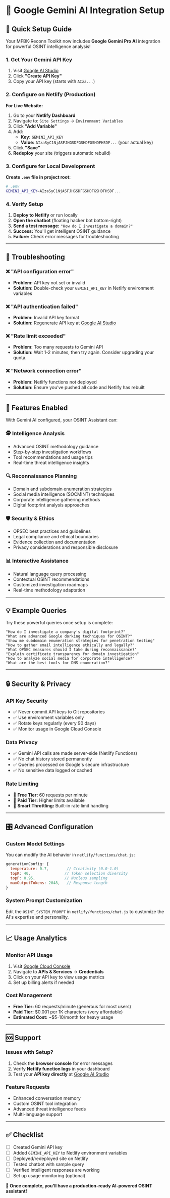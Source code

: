# 🤖 Google Gemini AI Integration Setup

## 🚀 Quick Setup Guide

Your MFBK-Reconn Toolkit now includes **Google Gemini Pro AI** integration for powerful OSINT intelligence analysis!

### 1. **Get Your Gemini API Key**

1. Visit [Google AI Studio](https://makersuite.google.com/app/apikey)
2. Click **"Create API Key"**
3. Copy your API key (starts with `AIza...`)

### 2. **Configure on Netlify (Production)**

**For Live Website:**

1. Go to your **Netlify Dashboard**
2. Navigate to: `Site Settings` → `Environment Variables`
3. Click **"Add Variable"**
4. Add:
   - **Key:** `GEMINI_API_KEY`
   - **Value:** `AIzaSyC1NjASFJHGSDFGSHDFGSHDFHSDF...` (your actual key)
5. Click **"Save"**
6. **Redeploy** your site (triggers automatic rebuild)

### 3. **Configure for Local Development**

**Create `.env` file in project root:**

```bash
# .env
GEMINI_API_KEY=AIzaSyC1NjASFJHGSDFGSHDFGSHDFHSDF...
```

### 4. **Verify Setup**

1. **Deploy to Netlify** or run locally
2. **Open the chatbot** (floating hacker bot bottom-right)
3. **Send a test message:** `"How do I investigate a domain?"`
4. **Success:** You'll get intelligent OSINT guidance
5. **Failure:** Check error messages for troubleshooting

---

## 🔧 Troubleshooting

### ❌ "API configuration error"
- **Problem:** API key not set or invalid
- **Solution:** Double-check your `GEMINI_API_KEY` in Netlify environment variables

### ❌ "API authentication failed"
- **Problem:** Invalid API key format
- **Solution:** Regenerate API key at [Google AI Studio](https://makersuite.google.com/app/apikey)

### ❌ "Rate limit exceeded"
- **Problem:** Too many requests to Gemini API
- **Solution:** Wait 1-2 minutes, then try again. Consider upgrading your quota.

### ❌ "Network connection error"
- **Problem:** Netlify functions not deployed
- **Solution:** Ensure you've pushed all code and Netlify has rebuilt

---

## 🎯 Features Enabled

With Gemini AI configured, your OSINT Assistant can:

### **🕵️ Intelligence Analysis**
- Advanced OSINT methodology guidance
- Step-by-step investigation workflows
- Tool recommendations and usage tips
- Real-time threat intelligence insights

### **🔍 Reconnaissance Planning**
- Domain and subdomain enumeration strategies
- Social media intelligence (SOCMINT) techniques
- Corporate intelligence gathering methods
- Digital footprint analysis approaches

### **🛡️ Security & Ethics**
- OPSEC best practices and guidelines
- Legal compliance and ethical boundaries
- Evidence collection and documentation
- Privacy considerations and responsible disclosure

### **📊 Interactive Assistance**
- Natural language query processing
- Contextual OSINT recommendations
- Customized investigation roadmaps
- Real-time methodology adaptation

---

## 💡 Example Queries

Try these powerful queries once setup is complete:

```
"How do I investigate a company's digital footprint?"
"What are advanced Google dorking techniques for OSINT?"
"Show me subdomain enumeration strategies for penetration testing"
"How to gather email intelligence ethically and legally?"
"What OPSEC measures should I take during reconnaissance?"
"Explain certificate transparency for domain investigation"
"How to analyze social media for corporate intelligence?"
"What are the best tools for DNS enumeration?"
```

---

## 🔒 Security & Privacy

### **API Key Security**
- ✅ Never commit API keys to Git repositories
- ✅ Use environment variables only
- ✅ Rotate keys regularly (every 90 days)
- ✅ Monitor usage in Google Cloud Console

### **Data Privacy**
- ✅ Gemini API calls are made server-side (Netlify Functions)
- ✅ No chat history stored permanently
- ✅ Queries processed on Google's secure infrastructure
- ✅ No sensitive data logged or cached

### **Rate Limiting**
- 🎯 **Free Tier:** 60 requests per minute
- 🎯 **Paid Tier:** Higher limits available
- 🎯 **Smart Throttling:** Built-in rate limit handling

---

## 🎛️ Advanced Configuration

### **Custom Model Settings**

You can modify the AI behavior in `netlify/functions/chat.js`:

```javascript
generationConfig: {
  temperature: 0.7,        // Creativity (0.0-1.0)
  topK: 40,               // Token selection diversity
  topP: 0.95,             // Nucleus sampling
  maxOutputTokens: 2048,   // Response length
}
```

### **System Prompt Customization**

Edit the `OSINT_SYSTEM_PROMPT` in `netlify/functions/chat.js` to customize the AI's expertise and personality.

---

## 📈 Usage Analytics

### **Monitor API Usage**
1. Visit [Google Cloud Console](https://console.cloud.google.com/)
2. Navigate to **APIs & Services** → **Credentials**
3. Click on your API key to view usage metrics
4. Set up billing alerts if needed

### **Cost Management**
- **Free Tier:** 60 requests/minute (generous for most users)
- **Paid Tier:** $0.001 per 1K characters (very affordable)
- **Estimated Cost:** ~$5-10/month for heavy usage

---

## 🆘 Support

### **Issues with Setup?**
1. Check the **browser console** for error messages
2. Verify **Netlify function logs** in your dashboard
3. Test your **API key directly** at [Google AI Studio](https://makersuite.google.com/app/apikey)

### **Feature Requests**
- Enhanced conversation memory
- Custom OSINT tool integration
- Advanced threat intelligence feeds
- Multi-language support

---

## ✅ Checklist

- [ ] Created Gemini API key
- [ ] Added `GEMINI_API_KEY` to Netlify environment variables
- [ ] Deployed/redeployed site on Netlify
- [ ] Tested chatbot with sample query
- [ ] Verified intelligent responses are working
- [ ] Set up usage monitoring (optional)

**🎉 Once complete, you'll have a production-ready AI-powered OSINT assistant!** 